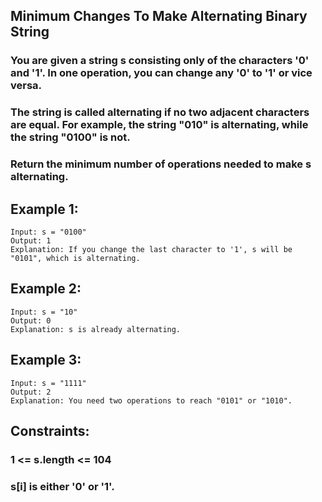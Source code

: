 ## Minimum Changes To Make Alternating Binary String

### You are given a string s consisting only of the characters '0' and '1'. In one operation, you can change any '0' to '1' or vice versa.

### The string is called alternating if no two adjacent characters are equal. For example, the string "010" is alternating, while the string "0100" is not.

### Return the minimum number of operations needed to make s alternating.

## Example 1:

```node
Input: s = "0100"
Output: 1
Explanation: If you change the last character to '1', s will be "0101", which is alternating.
```

## Example 2:

```node
Input: s = "10"
Output: 0
Explanation: s is already alternating.
```

## Example 3:

```node
Input: s = "1111"
Output: 2
Explanation: You need two operations to reach "0101" or "1010".
```

## Constraints:

### 1 <= s.length <= 104

### s[i] is either '0' or '1'.
